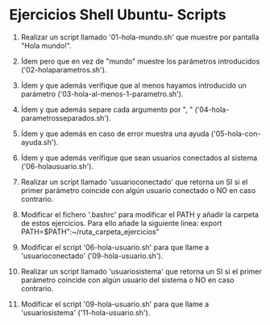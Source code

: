 # Ejercicios Shell Ubuntu- Scripts

1. Realizar un script llamado '01-hola-mundo.sh' que muestre por pantalla "Hola mundo!". 

2. Ídem pero que en vez de "mundo" muestre los parámetros introducidos ('02-holaparametros.sh'). 
 
3. Ídem y que además verifique que al menos hayamos introducido un parámetro ('03-hola-al-menos-1-parametro.sh'). 
 
4. Ídem y que además separe cada argumento por ", " ('04-hola-parametrosseparados.sh'). 
 
5. Ídem y que además en caso de error muestra una ayuda ('05-hola-con-ayuda.sh'). 
 
6. Ídem y que además verifique que sean usuarios conectados al sistema ('06-holausuario.sh'). 
 
7. Realizar un script llamado 'usuarioconectado' que retorna un SI si el primer parámetro coincide con algún usuario conectado o NO en caso contrario. 
 
8. Modificar el fichero '.bashrc' para modificar el PATH y añadir la carpeta de estos ejercicios. Para ello añade la siguiente linea: export PATH=$PATH":~/ruta_carpeta_ejercicios" 
 
9. Modificar el script '06-hola-usuario.sh' para que llame a 'usuarioconectado' ('09-hola-usuario.sh'). 

10. Realizar un script llamado 'usuariosistema' que retorna un SI si el primer parámetro coincide con algún usuario del sistema o NO en caso contrario. 

11. Modificar el script '09-hola-usuario.sh' para que llame a 'usuariosistema' ('11-hola-usuario.sh').
